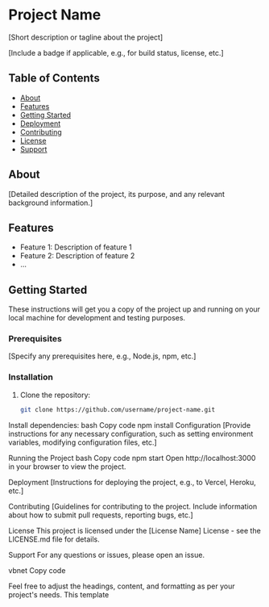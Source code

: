 # Project Name

[Short description or tagline about the project]

[Include a badge if applicable, e.g., for build status, license, etc.]

## Table of Contents

- [About](#about)
- [Features](#features)
- [Getting Started](#getting-started)
- [Deployment](#deployment)
- [Contributing](#contributing)
- [License](#license)
- [Support](#support)

## About

[Detailed description of the project, its purpose, and any relevant background information.]

## Features

- Feature 1: Description of feature 1
- Feature 2: Description of feature 2
- ...

## Getting Started

These instructions will get you a copy of the project up and running on your local machine for development and testing purposes.

### Prerequisites

[Specify any prerequisites here, e.g., Node.js, npm, etc.]

### Installation

1. Clone the repository:
   ```bash
   git clone https://github.com/username/project-name.git
Install dependencies:
bash
Copy code
npm install
Configuration
[Provide instructions for any necessary configuration, such as setting environment variables, modifying configuration files, etc.]

Running the Project
bash
Copy code
npm start
Open http://localhost:3000 in your browser to view the project.

Deployment
[Instructions for deploying the project, e.g., to Vercel, Heroku, etc.]

Contributing
[Guidelines for contributing to the project. Include information about how to submit pull requests, reporting bugs, etc.]

License
This project is licensed under the [License Name] License - see the LICENSE.md file for details.

Support
For any questions or issues, please open an issue.

vbnet
Copy code

Feel free to adjust the headings, content, and formatting as per your project's needs. This template
